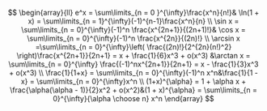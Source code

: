 
$$
\begin{array}{ll}
e^x = \sum\limits_{n = 0 }^{\infty}\frac{x^n}{n!}& \ln(1 + x) = \sum\limits_{n = 1}^{\infty}(-1)^{n-1}\frac{x^n}{n} \\
\sin x = \sum\limits_{n = 0}^{\infty}(-1)^n \frac{x^{2n+1}}{(2n+1)!}& \cos x = \sum\limits_{n = 0}^{\infty}(-1)^n \frac{x^{2n}}{(2n)!} \\
\arcsin x =\sum\limits_{n = 0}^{\infty}\left( \frac{(2n)!}{2^{2n}(n!)^2} \right)\frac{x^{2n+1}}{2n+1} =  x + \frac{1}{6}x^3 + o(x^3) &\arctan x = \sum\limits_{n = 0}^{\infty} \frac{(-1)^nx^{2n+1}}{2n+1} = x - \frac{1}{3}x^3 + o(x^3) \\
\frac{1}{1+x} = \sum\limits_{n = 0}^{\infty}(-1)^n x^n&\frac{1}{1 - x} = \sum\limits_{n = 0}^{\infty}x^n \\
(1+x)^{\alpha} = 1 + \alpha x + \frac{\alpha(\alpha - 1)}{2}x^2 + o(x^2)&(1 + x)^{\alpha} = \sum\limits_{n = 0}^{\infty}{\alpha \choose n} x^n
\end{array}
$$
